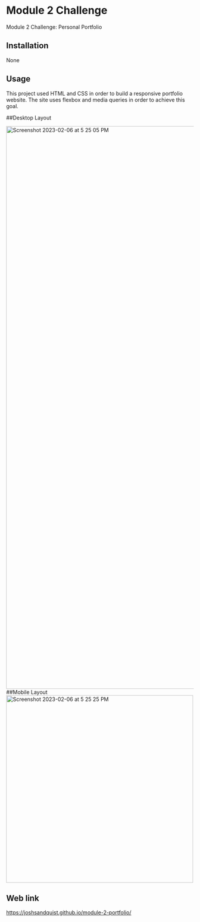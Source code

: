 # Module 2 Challenge
Module 2 Challenge: Personal Portfolio

## Installation

None

## Usage

This project used HTML and CSS in order to build a responsive portfolio website. The site uses flexbox and media queries in order to achieve this goal.

##Desktop Layout

<img width="1507" alt="Screenshot 2023-02-06 at 5 25 05 PM" src="https://user-images.githubusercontent.com/104536533/217117431-b9616bdd-d66d-49ff-a529-415a7e8c83e2.png">
##Mobile Layout

<img width="502" alt="Screenshot 2023-02-06 at 5 25 25 PM" src="https://user-images.githubusercontent.com/104536533/217117439-8ab7e0d2-0e8f-49aa-a2f8-e0733e7ce8a3.png">

## Web link

https://joshsandquist.github.io/module-2-portfolio/
